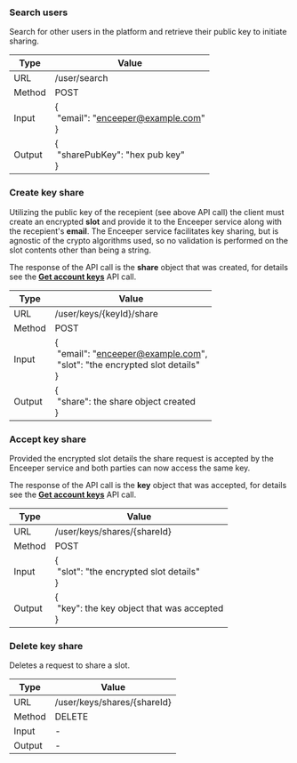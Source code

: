 ### Search users

Search for other users in the platform and retrieve their public key to initiate sharing.

| Type   | Value|
|--------|--------------------------------------------------------------------------------------|
| URL    | /user/search|
| Method | POST|
| Input  | {<br>&nbsp;"email": "enceeper@example.com"<br>}|
| Output | {<br>&nbsp;"sharePubKey": "hex pub key"<br>}|

### Create key share

Utilizing the public key of the recepient (see above API call) the client must create an encrypted **slot** and provide it to the Enceeper service along with the recepient's **email**. The Enceeper service facilitates key sharing, but is agnostic of the crypto algorithms used, so no validation is performed on the slot contents other than being a string.

The response of the API call is the **share** object that was created, for details see the [**Get account keys**](keys.md#get-account-keys) API call.

| Type   | Value|
|--------|-|
| URL    | /user/keys/{keyId}/share|
| Method | POST|
| Input  | {<br>&nbsp;"email": "enceeper@example.com",<br>&nbsp;"slot": "the encrypted slot details"<br>}|
| Output | {<br>&nbsp;"share": the share object created<br>}|

### Accept key share

Provided the encrypted slot details the share request is accepted by the Enceeper service and both parties can now access the same key.

The response of the API call is the **key** object that was accepted, for details see the [**Get account keys**](keys.md#get-account-keys) API call.

| Type   | Value|
|--------|-|
| URL    | /user/keys/shares/{shareId}|
| Method | POST|
| Input  | {<br>&nbsp;"slot": "the encrypted slot details"<br>}|
| Output | {<br>&nbsp;"key": the key object that was accepted<br>}|

### Delete key share

Deletes a request to share a slot.

| Type   | Value|
|--------|-|
| URL    | /user/keys/shares/{shareId}|
| Method | DELETE|
| Input  | -|
| Output | -|
